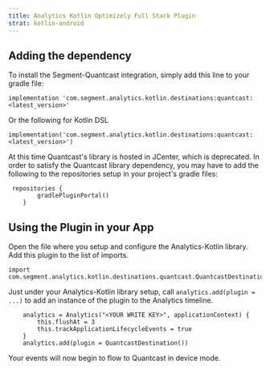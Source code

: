 ```yaml
---
title: Analytics Kotlin Optimizely Full Stack Plugin
strat: kotlin-android
---
```


## Adding the dependency
To install the Segment-Quantcast integration, simply add this line to your gradle file:

```
implementation 'com.segment.analytics.kotlin.destinations:quantcast:<latest_version>'
```

Or the following for Kotlin DSL

```
implementation('com.segment.analytics.kotlin.destinations:quantcast:<latest_version>')
```

At this time Quantcast's library is hosted in JCenter, which is deprecated. In order to satisfy the Quantcast library dependency, you may have to add the following to the repositories setup in your project's gradle files:
```
 repositories {
        gradlePluginPortal()
    }
```

## Using the Plugin in your App

Open the file where you setup and configure the Analytics-Kotlin library. Add this plugin to the list of imports.

```
import com.segment.analytics.kotlin.destinations.quantcast.QuantcastDestination
```

Just under your Analytics-Kotlin library setup, call `analytics.add(plugin = ...)` to add an instance of the plugin to the Analytics timeline.

```
    analytics = Analytics("<YOUR WRITE KEY>", applicationContext) {
        this.flushAt = 3
        this.trackApplicationLifecycleEvents = true
    }
    analytics.add(plugin = QuantcastDestination())
```

Your events will now begin to flow to Quantcast in device mode.